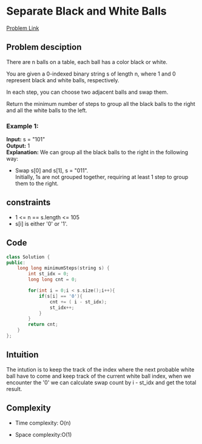 # Separate Black and White Balls
[Problem Link]()

## Problem desciption 
There are n balls on a table, each ball has a color black or white.

You are given a 0-indexed binary string s of length n, where 1 and 0 represent black and white balls, respectively.

In each step, you can choose two adjacent balls and swap them.

Return the minimum number of steps to group all the black balls to the right and all the white balls to the left.

### Example 1:

**Input:** s = "101"<br>
**Output:** 1<br>
**Explanation:** We can group all the black balls to the right in the following way:<br>
- Swap s[0] and s[1], s = "011".<br>
Initially, 1s are not grouped together, requiring at least 1 step to group them to the right.<br>

## constraints
* 1 <= n == s.length <= 105
* s[i] is either '0' or '1'.

## Code
```cpp
class Solution {
public:
    long long minimumSteps(string s) {
        int st_idx = 0;
        long long cnt = 0;

        for(int i = 0;i < s.size();i++){
            if(s[i] == '0'){
                cnt += ( i - st_idx);
                st_idx++;
            }
        }
        return cnt;
    }
};
```

## Intuition
The intution is to keep the track of the index where the next probable white ball have to come and keep track of the current white ball index, 
when we encounter the '0' we can calculate swap count by i - st_idx and get the total result. 


## Complexity
- Time complexity: O(n)


- Space complexity:O(1)
